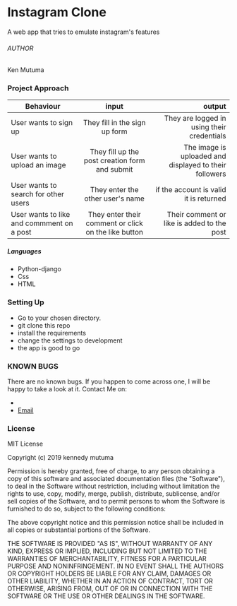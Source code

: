 # Instagram Clone
A web app that tries to emulate instagram's features
###### AUTHOR
Ken Mutuma

### Project Approach
   
| Behaviour      | input       | output |
| ------------- |:-------------:| -----:|
| User wants to sign up | They fill in the sign up form | They are logged in using their credentials |
| User wants to upload an image | They fill up the post creation form and submit | The image is uploaded and displayed to their followers  |
| User wants to search for other users | They enter the other user's name| if the account is valid it is returned |
| User wants to like and commment on a post | They enter their comment or click on the like button | Their comment or like is added to the post |

##### Languages

- Python-django
- Css
- HTML


### Setting Up
   - Go to your chosen directory.
   - git clone this repo
   - install the requirements
   - change the settings to development
   - the app is good to go

### KNOWN BUGS

There are no known bugs. If you happen to come across one, I will be happy to take a look at it. Contact Me on:

- 
- [Email](kennedy.qen830@gmail.com)

### License 

MIT License

Copyright (c) 2019 kennedy mutuma

Permission is hereby granted, free of charge, to any person obtaining a copy
of this software and associated documentation files (the "Software"), to deal
in the Software without restriction, including without limitation the rights
to use, copy, modify, merge, publish, distribute, sublicense, and/or sell
copies of the Software, and to permit persons to whom the Software is
furnished to do so, subject to the following conditions:

The above copyright notice and this permission notice shall be included in all
copies or substantial portions of the Software.

THE SOFTWARE IS PROVIDED "AS IS", WITHOUT WARRANTY OF ANY KIND, EXPRESS OR
IMPLIED, INCLUDING BUT NOT LIMITED TO THE WARRANTIES OF MERCHANTABILITY,
FITNESS FOR A PARTICULAR PURPOSE AND NONINFRINGEMENT. IN NO EVENT SHALL THE
AUTHORS OR COPYRIGHT HOLDERS BE LIABLE FOR ANY CLAIM, DAMAGES OR OTHER
LIABILITY, WHETHER IN AN ACTION OF CONTRACT, TORT OR OTHERWISE, ARISING FROM,
OUT OF OR IN CONNECTION WITH THE SOFTWARE OR THE USE OR OTHER DEALINGS IN THE
SOFTWARE.